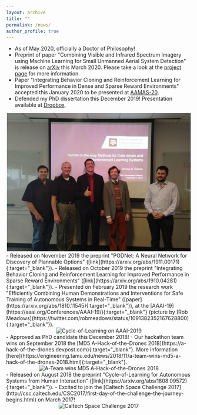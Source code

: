 ```yaml
---
layout: archive
title: ""
permalink: /news/
author_profile: true
---
```

<!-- - Succesfully defended my PhD disseration this December 2019! -->
- As of May 2020, officially a Doctor of Philosophy!
- Preprint of paper "Combining Visible and Infrared Spectrum Imagery using Machine Learning for Small Unmanned Aerial System Detection" is release on [arXiv](https://arxiv.org/abs/2003.12638) this March 2020. Please take a look at the [project page](https://sites.google.com/view/tamudrone-spie2020/) for more information. 
- Paper "Integrating Behavior Cloning and Reinforcement Learning for Improved Performance in Dense and Sparse Reward Environments" accepted this January 2020 to be presented at [AAMAS-20](https://aamas2020.conference.auckland.ac.nz/papers/).
- Defended my PhD dissertation this December 2019! Presentation available at [Dropbox](https://www.dropbox.com/s/qly3jbbl9g8qqns/Presentation_Defense_VGGoecks_final.pdf).
<center><img src="../images/defense.jpg" alt="PhD Defense" width="500"/></center>
- Released on November 2019 the preprint "PODNet: A Neural Network for Discovery of Plannable Options" ([link](https://arxiv.org/abs/1911.00171){:target="_blank"}).
- Released on October 2019 the preprint "Integrating Behavior Cloning and Reinforcement Learning for Improved Performance in Sparse Reward Environments" ([link](https://arxiv.org/abs/1910.04281){:target="_blank"}).
- Presented on February 2019 the research work "Efficiently Combining Human Demonstrations and Interventions for Safe Training of Autonomous Systems in Real-Time" ([paper](https://arxiv.org/abs/1810.11545){:target="_blank"}), at the [AAAI-19](https://aaai.org/Conferences/AAAI-19/){:target="_blank"} (picture by [Rob Meadows](https://twitter.com/robmeadows/status/1091382352167628800){:target="_blank"}).
<center><img src="https://pbs.twimg.com/media/DyVedh0V4AA96fE.jpg" alt="Cycle-of-Learning on AAAI-2019" width="500"/></center>
- Approved as PhD candidate this December 2018!
- Our hackathon team wins on September 2018 the [MD5 A-Hack-of-the-Drones 2018](https://a-hack-of-the-drones.devpost.com){:target="_blank"}. More information [here](https://engineering.tamu.edu/news/2018/11/a-team-wins-md5-a-hack-of-the-drones-2018.html){:target="_blank"}.
<center><img src="https://engineering.tamu.edu/news/2018/11/_news-images/AERO-news-feature-drone-hackathon-05Nov2018.jpg" alt="A-Team wins MD5 A-Hack-of-the-Drones 2018" width="500"/></center>
- Released on August 2018 the preprint "Cycle-of-Learning for Autonomous Systems from Human Interaction" ([link](https://arxiv.org/abs/1808.09572){:target="_blank"}).
- Excited to join the [Caltech Space Challenge 2017](http://csc.caltech.edu/CSC2017/first-day-of-the-challenge-the-journey-begins.html) on March 2017!
<center><img src="http://csc.caltech.edu/CSC2017/images/day_1_image_1.jpeg" alt="Caltech Space Challenge 2017" width="500"/></center>
